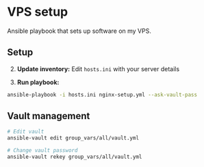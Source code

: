 # VPS setup

Ansible playbook that sets up software on my VPS.

## Setup

2. **Update inventory:** Edit `hosts.ini` with your server details

3. **Run playbook:**
```bash
ansible-playbook -i hosts.ini nginx-setup.yml --ask-vault-pass
```

## Vault management

```bash
# Edit vault
ansible-vault edit group_vars/all/vault.yml

# Change vault password  
ansible-vault rekey group_vars/all/vault.yml
```